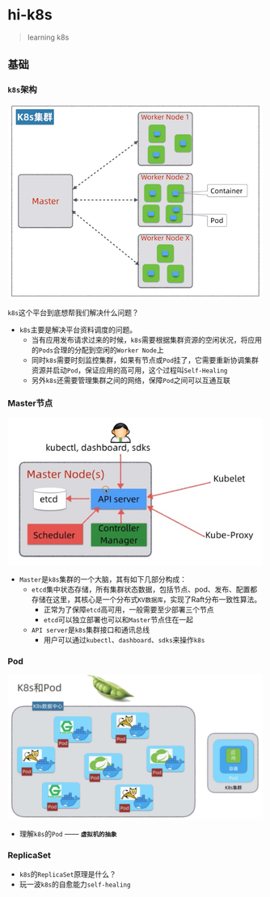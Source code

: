 # hi-k8s

> learning k8s

## 基础

### `k8s`架构

![pod1](assets/images/k8s-art.jpg)

`k8s`这个平台到底想帮我们解决什么问题？

- `k8s`主要是解决平台资料调度的问题。
  - 当有应用发布请求过来的时候，`k8s`需要根据集群资源的空闲状况，将应用的`Pods`合理的分配到空闲的`Worker Node`上
  - 同时`k8s`需要时刻监控集群，如果有节点或`Pod`挂了，它需要重新协调集群资源并启动`Pod`，保证应用的高可用，这个过程叫`Self-Healing`
  - 另外`k8s`还需要管理集群之间的网络，保障`Pod`之间可以互通互联

### Master节点

![k8s-master](assets/images/k8s-master.jpg)

- `Master`是`k8s`集群的一个大脑，其有如下几部分构成：
  - `etcd`集中状态存储，所有集群状态数据，包括节点、pod、发布、配置都存储在这里，其核心是一个分布式`KV数据库`，实现了Raft分布一致性算法。
    - 正常为了保障`etcd`高可用，一般需要至少部署三个节点
    - `etcd`可以独立部署也可以和`Master`节点住在一起
  - `API server`是`k8s`集群接口和通讯总线
    - 用户可以通过`kubectl`、`dashboard`、`sdks`来操作`k8s`

### Pod

![pod1](assets/images/pod-1.jpg)

- 理解`k8s`的`Pod` —— **`虚拟机的抽象`**

### ReplicaSet

- `k8s`的`ReplicaSet`原理是什么？
- 玩一波`k8s`的自愈能力`self-healing`
